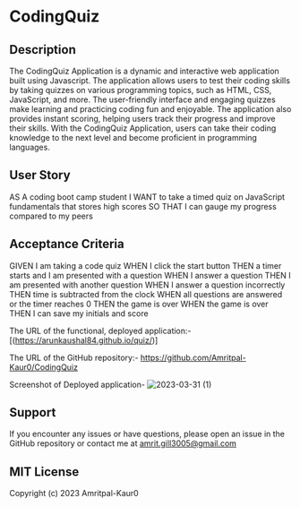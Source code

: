 # CodingQuiz


## Description
The CodingQuiz Application is a dynamic and interactive web application built using Javascript. The application allows users to test their coding skills by taking quizzes on various programming topics, such as HTML, CSS, JavaScript, and more. The user-friendly interface and engaging quizzes make learning and practicing coding fun and enjoyable. The application also provides instant scoring, helping users track their progress and improve their skills. With the CodingQuiz Application, users can take their coding knowledge to the next level and become proficient in programming languages.

## User Story
AS A coding boot camp student
I WANT to take a timed quiz on JavaScript fundamentals that stores high scores
SO THAT I can gauge my progress compared to my peers


## Acceptance Criteria
GIVEN I am taking a code quiz
WHEN I click the start button
THEN a timer starts and I am presented with a question
WHEN I answer a question
THEN I am presented with another question
WHEN I answer a question incorrectly
THEN time is subtracted from the clock
WHEN all questions are answered or the timer reaches 0
THEN the game is over
WHEN the game is over
THEN I can save my initials and score


The URL of the functional, deployed application:-
[(https://arunkaushal84.github.io/quiz/)]



The URL of the GitHub repository:-
https://github.com/Amritpal-Kaur0/CodingQuiz



Screenshot of Deployed application-
![2023-03-31 (1)](https://user-images.githubusercontent.com/128442182/229133189-ff382c1c-da1c-4242-ace9-9345117a0d5e.png)



## Support
If you encounter any issues or have questions, please open an issue in the GitHub repository or contact me at amrit.gill3005@gmail.com



## MIT License

Copyright (c) 2023 Amritpal-Kaur0
